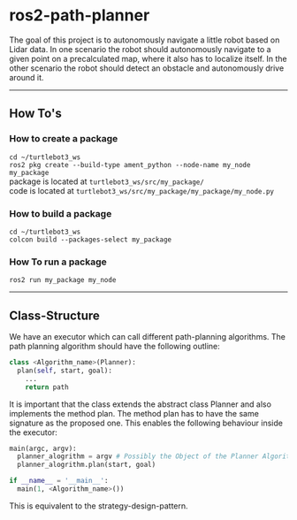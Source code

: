 # ros2-path-planner
The goal of this project is to autonomously navigate a little robot based on Lidar data. In one scenario the robot
should autonomously navigate to a given point on a precalculated map, where it also has to localize itself. In the
other scenario the robot should detect an obstacle and autonomously drive around it.

---

## How To's
### How to create a package
`cd ~/turtlebot3_ws`  
`ros2 pkg create --build-type ament_python --node-name my_node my_package`  
package is located at `turtlebot3_ws/src/my_package/`  
code is located at `turtlebot3_ws/src/my_package/my_package/my_node.py`
  
### How to build a package
`cd ~/turtlebot3_ws`  
`colcon build --packages-select my_package` 

### How To run a package
`ros2 run my_package my_node`

---

## Class-Structure
We have an executor which can call different path-planning algorithms. The path planning algorithm should
have the following outline:

```python
class <Algorithm_name>(Planner):
  plan(self, start, goal):
    ...
    return path 
```

It is important that the class extends the abstract class Planner and also implements the method plan.
The method plan has to have the same signature as the proposed one. This enables the following behaviour inside the executor:

```python
main(argc, argv):
  planner_alogrithm = argv # Possibly the Object of the Planner Algorithm, could be any
  planner_alogrithm.plan(start, goal)

if __name__ = '__main__':
  main(1, <Algorithm_name>())
```
This is equivalent to the strategy-design-pattern.

